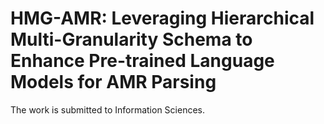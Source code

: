 # HMG-AMR: Leveraging Hierarchical Multi-Granularity Schema to Enhance Pre-trained Language Models for AMR Parsing
 The work is submitted to Information Sciences.
